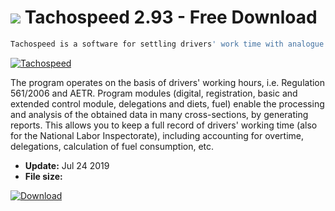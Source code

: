 # ![](https://cdn.softexe.net/static/icon/win.gif) Tachospeed 2.93 - Free Download

```sh
Tachospeed is a software for settling drivers' work time with analogue and digital tachographs, enabling the reading of driving times, rests, breaks and rosters from tachograph charts and driver cards.
```
[![Tachospeed](https://gallery.dpcdn.pl/imgc/Tools/193/g_-_420x350_1.5_-_x20100227153509.png)](https://softexe.net/win/business/finance/tachospeed:pRRRh.html)

The program operates on the basis of drivers' working hours, i.e. Regulation 561/2006 and AETR. Program modules (digital, registration, basic and extended control module, delegations and diets, fuel) enable the processing and analysis of the obtained data in many cross-sections, by generating reports. This allows you to keep a full record of drivers' working time (also for the National Labor Inspectorate), including accounting for overtime, delegations, calculation of fuel consumption, etc.


- **Update:** Jul 24 2019
- **File size:** 

[![Download](https://cdn.softexe.net/static/img/download.png)](https://softexe.net/win/business/finance/tachospeed:pRRRh.html)

